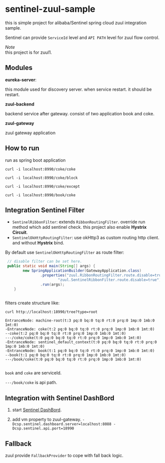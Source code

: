 # sentinel-zuul-sample
this is simple project for alibaba/Sentinel spring cloud zuul integration sample.

Sentinel can provide `ServiceId` level and `API PATH` level for zuul flow control. 

*Note*  
this project is for zuul1.

## Modules

**eureka-server**:

this module used for discovery server. when service restart. it should be restart.

**zuul-backend**

backend service after gateway. consist of two application book and coke.

**zuul-gateway**

zuul gateway application


## How to run

run as spring boot application

```
curl -i localhost:8990/coke/coke

curl -i localhost:8990/coke/block

curl -i localhost:8990/coke/except

curl -i localhost:8990/book/coke

```

## Integration Sentinel Filter

- `SentinelRibbonFilter`: extends `RibbonRoutingFilter`. override run method which add sentinel check. this project also enable **Hystrix Circuit**. 
- `SentinelOkHttpRoutingFilter`:  use okHttp3 as custom routing http client. and without **Hystrix** bind.

By default use `SentinelOkHttpRoutingFilter` as route filter:

```java
 // disable filter can be set here.
 public static void main(String[] args) {
        new SpringApplicationBuilder(GatewayApplication.class)
                .properties("zuul.RibbonRoutingFilter.route.disable=true",
                        "zuul.SentinelRibbonFilter.route.disable=true")
                .run(args);
    }
    
```


filters create structure like:

```
curl http://localhost:18990/tree?type=root

EntranceNode: machine-root(t:3 pq:0 bq:0 tq:0 rt:0 prq:0 1mp:0 1mb:0 1mt:0)
-EntranceNode: coke(t:2 pq:0 bq:0 tq:0 rt:0 prq:0 1mp:0 1mb:0 1mt:0)
--coke(t:2 pq:0 bq:0 tq:0 rt:0 prq:0 1mp:0 1mb:0 1mt:0)
---/coke/coke(t:0 pq:0 bq:0 tq:0 rt:0 prq:0 1mp:0 1mb:0 1mt:0)
-EntranceNode: sentinel_default_context(t:0 pq:0 bq:0 tq:0 rt:0 prq:0 1mp:0 1mb:0 1mt:0)
-EntranceNode: book(t:1 pq:0 bq:0 tq:0 rt:0 prq:0 1mp:0 1mb:0 1mt:0)
--book(t:1 pq:0 bq:0 tq:0 rt:0 prq:0 1mp:0 1mb:0 1mt:0)
---/book/coke(t:0 pq:0 bq:0 tq:0 rt:0 prq:0 1mp:0 1mb:0 1mt:0)


```

`book` and `coke` are serviceId. 

`---/book/coke` is api path.



## Integration with Sentinel DashBord

1. start [Sentinel DashBord](https://github.com/alibaba/Sentinel/wiki/%E6%8E%A7%E5%88%B6%E5%8F%B0).

2. add vm property to zuul-gateway. `-Dcsp.sentinel.dashboard.server=localhost:8088 -Dcsp.sentinel.api.port=18990`

## Fallback

zuul provide `FallbackProvider` to cope with fall back logic. 
